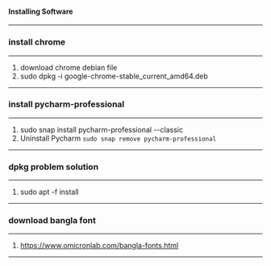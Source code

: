 #### Installing Software

---------------------------------------------
### install chrome
---------------------------------------------
1. download chrome debian file 
2. sudo dpkg -i google-chrome-stable_current_amd64.deb

---------------------------------------------
### install pycharm-professional
---------------------------------------------
1. sudo snap install pycharm-professional --classic
2. Uninstall Pycharm `sudo snap remove pycharm-professional`

---------------------------------------------
### dpkg problem solution
---------------------------------------------
1. sudo apt -f install

---------------------------------------------
### download bangla font
---------------------------------------------
1. https://www.omicronlab.com/bangla-fonts.html
---------------------------------------------
